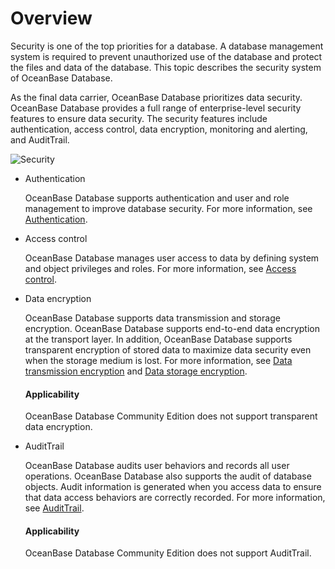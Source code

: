 # Overview

Security is one of the top priorities for a database. A database management system is required to prevent unauthorized use of the database and protect the files and data of the database. This topic describes the security system of OceanBase Database. 

As the final data carrier, OceanBase Database prioritizes data security. OceanBase Database provides a full range of enterprise-level security features to ensure data security. The security features include authentication, access control, data encryption, monitoring and alerting, and AuditTrail. 

![Security](https://obbusiness-private.oss-cn-shanghai.aliyuncs.com/doc/img/observer-enterprise/V4.1.0/EN_US/6.manage/5.security-and-permissions/Security%20and%20permissions.jpg)

* Authentication

   OceanBase Database supports authentication and user and role management to improve database security. For more information, see [Authentication](200.identification-and-authentication/100.identification-and-authentication-of-mysql-mode/100.identification-of-mysql-mode.md). 

* Access control

   OceanBase Database manages user access to data by defining system and object privileges and roles. For more information, see [Access control](300.access-control/100.access-control-overview.md). 

* Data encryption

   OceanBase Database supports data transmission and storage encryption. OceanBase Database supports end-to-end data encryption at the transport layer. In addition, OceanBase Database supports transparent encryption of stored data to maximize data security even when the storage medium is lost. For more information, see [Data transmission encryption](400.data-transfer-encryption/100.data-transfer-encryption-overview.md) and [Data storage encryption](500.data-storage-encryption/100.datastore-encryption-overview.md). 

  <main id="notice">
      <h4>Applicability</h4>
      <p>OceanBase Database Community Edition does not support transparent data encryption. </p>
  </main>

* AuditTrail

   OceanBase Database audits user behaviors and records all user operations. OceanBase Database also supports the audit of database objects. Audit information is generated when you access data to ensure that data access behaviors are correctly recorded. For more information, see [AuditTrail](600.security-audit/100.security-audit-overview.md). 

  <main id="notice">
      <h4>Applicability</h4>
      <p>OceanBase Database Community Edition does not support AuditTrail. </p>
  </main>

